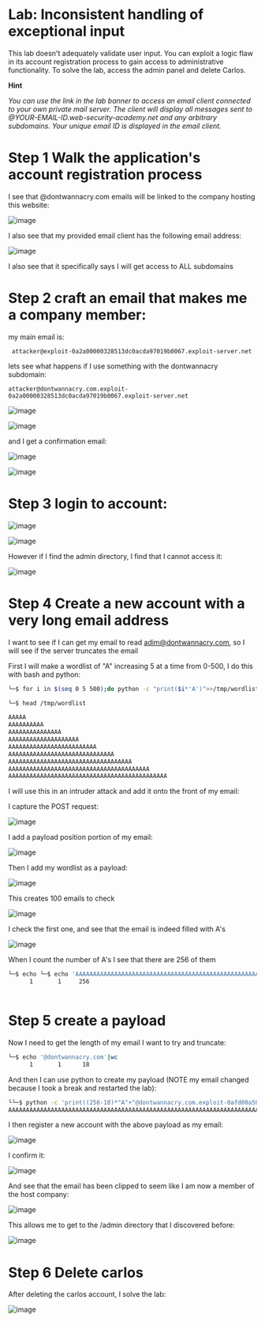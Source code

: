# Lab: Inconsistent handling of exceptional input

This lab doesn't adequately validate user input. You can exploit a logic flaw in its account registration process to gain access to administrative functionality. To solve the lab, access the admin panel and delete Carlos.

**Hint**

*You can use the link in the lab banner to access an email client connected to your own private mail server. The client will display all messages sent to @YOUR-EMAIL-ID.web-security-academy.net and any arbitrary subdomains. Your unique email ID is displayed in the email client.*

# Step 1 Walk the application's account registration process


I see that @dontwannacry.com emails will be linked to the company hosting this website:

![image](https://user-images.githubusercontent.com/83407557/209391386-3c2b2bd1-d16a-48ba-862e-c74f030d64e1.png)

I also see that my provided email client has the following email address:

![image](https://user-images.githubusercontent.com/83407557/209391602-cf897375-a8c5-47ce-aa11-a2a51e3fc707.png)

I also see that it specifically says  I will get access to ALL subdomains

# Step 2 craft an email that makes me a company member:

my main email is:

```
 attacker@exploit-0a2a00000328513dc0acda97019b0067.exploit-server.net
```

lets see what happens if I use something with the dontwannacry subdomain:

```
attacker@dontwannacry.com.exploit-0a2a00000328513dc0acda97019b0067.exploit-server.net
```
![image](https://user-images.githubusercontent.com/83407557/209393676-9dc07480-fa19-4dc8-b80d-bf0029c74271.png)

![image](https://user-images.githubusercontent.com/83407557/209393716-471f64e0-38ae-45c2-a7fa-00d292f44a20.png)

and I get a confirmation email:

![image](https://user-images.githubusercontent.com/83407557/209393787-1f8810e7-350d-4388-be89-970d9106938c.png)

![image](https://user-images.githubusercontent.com/83407557/209393804-2be66143-edcc-43ba-ad3a-72b464aa9349.png)


# Step 3 login to account:

![image](https://user-images.githubusercontent.com/83407557/209393872-fb1c8024-fce6-4982-b42d-9e77c908c3ba.png)

![image](https://user-images.githubusercontent.com/83407557/209393915-27a1d490-18a8-4573-abde-70c3f3f9bf32.png)

However if I find the admin directory, I find that I cannot access it:

![image](https://user-images.githubusercontent.com/83407557/209394195-31d00296-0db3-4e34-abf1-16f908a20a7d.png)

# Step 4 Create a new account with a very long email address

I want to see if I can get my email to read adim@dontwannacry.com, so I will see if the server truncates the email

First I will make a wordlist of "A" increasing 5 at a time from 0-500, I do this with bash and python:

```bash
└─$ for i in $(seq 0 5 500);do python -c "print($i*'A')">>/tmp/wordlist;done
```

```bash
└─$ head /tmp/wordlist 

AAAAA
AAAAAAAAAA
AAAAAAAAAAAAAAA
AAAAAAAAAAAAAAAAAAAA
AAAAAAAAAAAAAAAAAAAAAAAAA
AAAAAAAAAAAAAAAAAAAAAAAAAAAAAA
AAAAAAAAAAAAAAAAAAAAAAAAAAAAAAAAAAA
AAAAAAAAAAAAAAAAAAAAAAAAAAAAAAAAAAAAAAAA
AAAAAAAAAAAAAAAAAAAAAAAAAAAAAAAAAAAAAAAAAAAAA
```

I will use this in an intruder attack and add it onto the front of my email:

I capture the POST request:

![image](https://user-images.githubusercontent.com/83407557/209399678-86bdfd04-30f5-49a8-bca8-f5e5dd79852d.png)

I add a payload position portion of my email:

![image](https://user-images.githubusercontent.com/83407557/209400646-f74671b9-97a3-457b-abe1-86f2ed72fdfa.png)

Then I add my wordlist as a payload:

![image](https://user-images.githubusercontent.com/83407557/209399852-43b17ff5-d1b5-4dc8-9aed-ec09319dd69d.png)

This creates 100 emails to check

![image](https://user-images.githubusercontent.com/83407557/209400751-563288fa-da03-42f0-98b0-5a8e1a411501.png)

I check the first one, and see that the email is indeed filled with A's

![image](https://user-images.githubusercontent.com/83407557/209400835-6d563e38-1089-4a04-80af-1e7d77f03261.png)

When I count the number of A's I see that there are 256 of them

```bash
└─$ echo └─$ echo 'AAAAAAAAAAAAAAAAAAAAAAAAAAAAAAAAAAAAAAAAAAAAAAAAAAAAAAAAAAAAAAAAAAAAAAAAAAAAAAAAAAAAAAAAAAAAAAAAAAAAAAAAAAAAAAAAAAAAAAAAAAAAAAAAAAAAAAAAAAAAAAAAAAAAAAAAAAAAAAAAAAAAAAAAAAAAAAAAAAAAAAAAAAAAAAAAAAAAAAAAAAAAAAAAAAAAAAAAAAAAAAAAAAAAAAAAAAAAAAAAAAAAAAAAAAAAAAA'|wc
      1       1     256
                        
```

# Step 5 create a payload

Now I need to get the length of my email I want to try and truncate:

```bash
└─$ echo '@dontwannacry.com'|wc                                                                                    
      1       1      18
```

And then I can use python to create my payload (NOTE my email changed because I took a break and restarted the lab):

```bash
└└─$ python -c 'print((256-18)*"A"+"@dontwannacry.com.exploit-0afd00a503ed6081c1de9809015f003a.exploit-server.net")'
AAAAAAAAAAAAAAAAAAAAAAAAAAAAAAAAAAAAAAAAAAAAAAAAAAAAAAAAAAAAAAAAAAAAAAAAAAAAAAAAAAAAAAAAAAAAAAAAAAAAAAAAAAAAAAAAAAAAAAAAAAAAAAAAAAAAAAAAAAAAAAAAAAAAAAAAAAAAAAAAAAAAAAAAAAAAAAAAAAAAAAAAAAAAAAAAAAAAAAAAAAAAAAAAAAAAAAAAAAAAAAAAAAAAAAAAAAAAAA@dontwannacry.com.exploit-0afd00a503ed6081c1de9809015f003a.exploit-server.net
```

I then register a new account with the above payload as my email:

![image](https://user-images.githubusercontent.com/83407557/209407884-6c3c646f-b8ae-45e3-bc57-0ec566e48427.png)

I confirm it:

![image](https://user-images.githubusercontent.com/83407557/209407912-23eb31b0-5276-40c9-91e3-c2b8ac6d5dfc.png)

And see that the email has been clipped to seem like I am now a member of the host company:

![image](https://user-images.githubusercontent.com/83407557/209407973-ddc33f33-07d7-4fe0-adef-5b80ad82b288.png)

This allows me to get to the /admin directory that I discovered before:

![image](https://user-images.githubusercontent.com/83407557/209408046-d78505a8-9aa5-4dfd-966e-7124f05eb05a.png)

# Step 6 Delete carlos

After deleting the carlos account, I solve the lab:

![image](https://user-images.githubusercontent.com/83407557/209408104-45df0ebb-0a9d-47c8-b13f-14027909d7d7.png)


